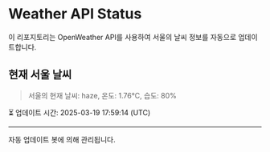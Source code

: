 
# Weather API Status

이 리포지토리는 OpenWeather API를 사용하여 서울의 날씨 정보를 자동으로 업데이트합니다.

## 현재 서울 날씨
> 서울의 현재 날씨: haze, 온도: 1.76°C, 습도: 80%

⏳ 업데이트 시간: 2025-03-19 17:59:14 (UTC)

---
자동 업데이트 봇에 의해 관리됩니다.
